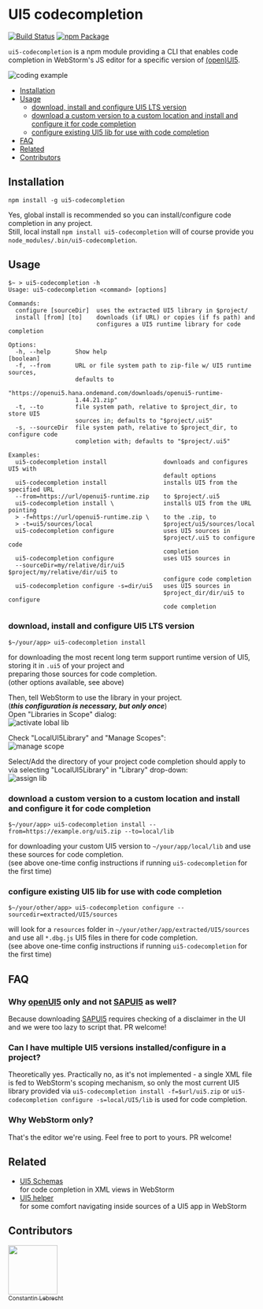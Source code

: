 # UI5 codecompletion

[![Build Status](https://travis-ci.org/vobujs/ui5-codecompletion.svg?branch=develop)](https://travis-ci.org/vobujs/ui5-codecompletion) 
[![npm Package](https://img.shields.io/npm/v/ui5-codecompletion.svg)](https://www.npmjs.com/package/ui5-codecompletion)

`ui5-codecompletion` is a npm module providing a CLI that enables code completion in WebStorm's JS editor for a 
specific version of [(open)UI5](https://openui5.org). 

![coding example](doc/usage.gif)

* [Installation](#installation)
* [Usage](#usage)
  * [download, install and configure UI5 LTS version](#download-install-and-configure-ui5-lts-version)
  * [download a custom version to a custom location and install and configure it for code completion](#download-a-custom-version-to-a-custom-location-and-install-and-configure-it-for-code-completion)
  * [configure existing UI5 lib for use with code completion](#configure-existing-ui5-lib-for-use-with-code-completion)
* [FAQ](#faq)
* [Related](#related)
* [Contributors](#contributors)

## Installation
    npm install -g ui5-codecompletion
    
Yes, global install is recommended so you can install/configure code completion in any project.   
Still, local install `npm install ui5-codecompletion` will of course provide you `node_modules/.bin/ui5-codecompletion`.
    
## Usage
    $~ > ui5-codecompletion -h
    Usage: ui5-codecompletion <command> [options]
    
    Commands:
      configure [sourceDir]  uses the extracted UI5 library in $project/
      install [from] [to]    downloads (if URL) or copies (if fs path) and
                             configures a UI5 runtime library for code completion
    
    Options:
      -h, --help       Show help                                           [boolean]
      -f, --from       URL or file system path to zip-file w/ UI5 runtime sources,
                       defaults to
                       "https://openui5.hana.ondemand.com/downloads/openui5-runtime-
                       1.44.21.zip"
      -t, --to         file system path, relative to $project_dir, to store UI5
                       sources in; defaults to "$project/.ui5"
      -s, --sourceDir  file system path, relative to $project_dir, to configure code
                       completion with; defaults to "$project/.ui5"
    
    Examples:
      ui5-codecompletion install                downloads and configures UI5 with
                                                default options
      ui5-codecompletion install                installs UI5 from the specified URL
      --from=https://url/openui5-runtime.zip    to $project/.ui5
      ui5-codecompletion install \              installs UI5 from the URL pointing
      > -f=https://url/openui5-runtime.zip \    to the .zip, to
      > -t=ui5/sources/local                    $project/ui5/sources/local
      ui5-codecompletion configure              uses UI5 sources in
                                                $project/.ui5 to configure code
                                                completion
      ui5-codecompletion configure              uses UI5 sources in
      --sourceDir=my/relative/dir/ui5           $project/my/relative/dir/ui5 to
                                                configure code completion
      ui5-codecompletion configure -s=dir/ui5   uses UI5 sources in
                                                $project_dir/dir/ui5 to configure
                                                code completion


### download, install and configure UI5 LTS version
```
$~/your/app> ui5-codecompletion install
```
for downloading the most recent long term support runtime version of UI5,   
storing it in `.ui5` of your project and    
preparing those sources for code completion.   
(other options available, see above)

Then, tell WebStorm to use the library in your project.  
(***this configuration is necessary, but only once***)   
Open "Libraries in Scope" dialog:   
![activate lobal lib](doc/ws-scope.png)   

Check "LocalUI5Library" and "Manage Scopes":   
![manage scope](doc/ws-scope1.png)   

Select/Add the directory of your project code completion should apply to 
via selecting "LocalUI5Library" in "Library" drop-down:   
![assign lib](doc/ws-scope2.png)

### download a custom version to a custom location and install and configure it for code completion
```
$~/your/app> ui5-codecompletion install --from=https://example.org/ui5.zip --to=local/lib
```
for downloading your custom UI5 version to `~/your/app/local/lib` and use these sources for code completion.      
(see above one-time config instructions if running `ui5-codecompletion` for the first time)

### configure existing UI5 lib for use with code completion
```
$~/your/other/app> ui5-codecompletion configure --sourcedir=extracted/UI5/sources
```
will look for a `resources` folder in `~/your/other/app/extracted/UI5/sources` and use 
all `*.dbg.js` UI5 files in there for code completion.   
(see above one-time config instructions if running `ui5-codecompletion` for the first time)

## FAQ
### Why [openUI5](https://openui5.org) only and not [SAPUI5](https://sapui5.hana.ondemand.com/) as well?
Because downloading [SAPUI5](https://sapui5.hana.ondemand.com/) requires checking of a disclaimer in the UI and
we were too lazy to script that. PR welcome!
### Can I have multiple UI5 versions installed/configure in a project?
Theoretically yes. Practically no, as it's not implemented - a single XML file is fed to WebStorm's scoping mechanism, 
so only the most current UI5 library provided via `ui5-codecompletion install -f=$url/ui5.zip` or 
`ui5-codecompletion configure -s=local/UI5/lib` is used for code completion.
### Why WebStorm only?
That's the editor we're using. Feel free to port to yours. PR welcome!

## Related
- [UI5 Schemas](https://github.com/ui5experts/ui5-schemas/)  
  for code completion in XML views in WebStorm
- [UI5 helper](https://plugins.jetbrains.com/plugin/9427-ui5-helper)   
  for some comfort navigating inside sources of a UI5 app in WebStorm
  
## Contributors
[<img src="https://avatars0.githubusercontent.com/u/404480?v=4&s=400" width="100px;"/><br /><sub>Constantin Lebrecht</sub>](http://www.js-soft.com)